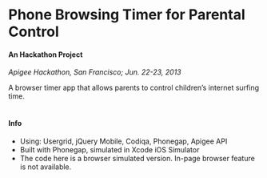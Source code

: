 Phone Browsing Timer for Parental Control
===========
#### An Hackathon Project

*Apigee Hackathon, San Francisco; Jun. 22-23, 2013*

A browser timer app that allows parents to control children’s internet surfing time.
<br>
<br>

#### Info  
- Using: Usergrid, jQuery Mobile, Codiqa, Phonegap, Apigee API 
- Built with Phonegap, simulated in Xcode iOS Simulator
- The code here is a browser simulated version. In-page browser feature is not available.
